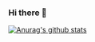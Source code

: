 ### Hi there 👋

[![Anurag's github stats](https://github-readme-stats.vercel.app/api?username=sboh1214)](https://github.com/anuraghazra/github-readme-stats)

<!--
**sboh1214/sboh1214** is a ✨ _special_ ✨ repository because its `README.md` (this file) appears on your GitHub profile.

Here are some ideas to get you started:

- 🔭 I’m currently working on ...
- 🌱 I’m currently learning ...
- 👯 I’m looking to collaborate on ...
- 🤔 I’m looking for help with ...
- 💬 Ask me about ...
- 📫 How to reach me: ...
- 😄 Pronouns: ...
- ⚡ Fun fact: ...
-->
